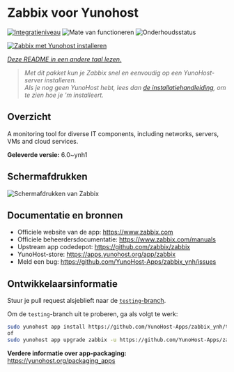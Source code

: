 <!--
NB: Deze README is automatisch gegenereerd door <https://github.com/YunoHost/apps/tree/master/tools/readme_generator>
Hij mag NIET handmatig aangepast worden.
-->

# Zabbix voor Yunohost

[![Integratieniveau](https://apps.yunohost.org/badge/integration/zabbix)](https://ci-apps.yunohost.org/ci/apps/zabbix/)
![Mate van functioneren](https://apps.yunohost.org/badge/state/zabbix)
![Onderhoudsstatus](https://apps.yunohost.org/badge/maintained/zabbix)

[![Zabbix met Yunohost installeren](https://install-app.yunohost.org/install-with-yunohost.svg)](https://install-app.yunohost.org/?app=zabbix)

*[Deze README in een andere taal lezen.](./ALL_README.md)*

> *Met dit pakket kun je Zabbix snel en eenvoudig op een YunoHost-server installeren.*  
> *Als je nog geen YunoHost hebt, lees dan [de installatiehandleiding](https://yunohost.org/install), om te zien hoe je 'm installeert.*

## Overzicht

A monitoring tool for diverse IT components, including networks, servers, VMs and cloud services.

**Geleverde versie:** 6.0~ynh1

## Schermafdrukken

![Schermafdrukken van Zabbix](./doc/screenshots/screenshot1.png)

## Documentatie en bronnen

- Officiele website van de app: <https://www.zabbix.com>
- Officiele beheerdersdocumentatie: <https://www.zabbix.com/manuals>
- Upstream app codedepot: <https://github.com/zabbix/zabbix>
- YunoHost-store: <https://apps.yunohost.org/app/zabbix>
- Meld een bug: <https://github.com/YunoHost-Apps/zabbix_ynh/issues>

## Ontwikkelaarsinformatie

Stuur je pull request alsjeblieft naar de [`testing`-branch](https://github.com/YunoHost-Apps/zabbix_ynh/tree/testing).

Om de `testing`-branch uit te proberen, ga als volgt te werk:

```bash
sudo yunohost app install https://github.com/YunoHost-Apps/zabbix_ynh/tree/testing --debug
of
sudo yunohost app upgrade zabbix -u https://github.com/YunoHost-Apps/zabbix_ynh/tree/testing --debug
```

**Verdere informatie over app-packaging:** <https://yunohost.org/packaging_apps>
